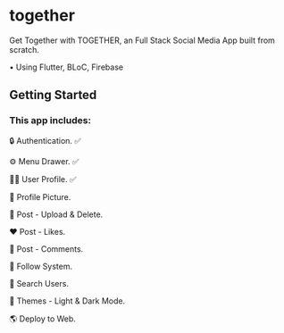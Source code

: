 # together

Get Together with TOGETHER, an Full Stack Social Media App built from scratch.

• Using Flutter, BLoC, Firebase

## Getting Started

### This app includes:

🔒 Authentication. ✅

⚙️ Menu Drawer. ✅ 

🥷🏽 User Profile. ✅

🤪 Profile Picture.

📸 Post - Upload & Delete.

❤️ Post - Likes.

💬 Post - Comments.

🤝 Follow System.

🔎 Search Users.

🎨 Themes - Light & Dark Mode.

🌎 Deploy to Web.



